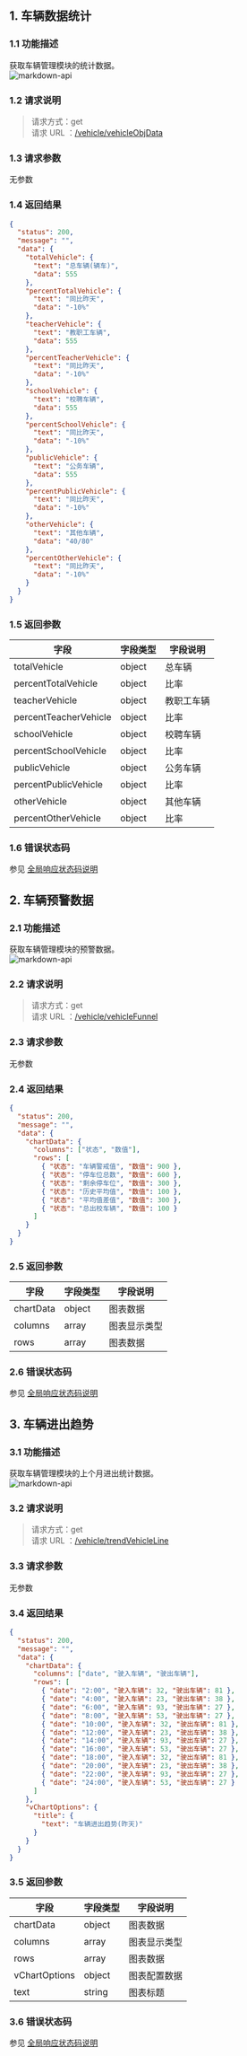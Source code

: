 ## 1. 车辆数据统计

### 1.1 功能描述

获取车辆管理模块的统计数据。<br>
![markdown-api](../img/vehicleSysObj.png)

### 1.2 请求说明

> 请求方式：get<br>
> 请求 URL ：[/vehicle/vehicleObjData](#)

### 1.3 请求参数

无参数

### 1.4 返回结果

```json
{
  "status": 200,
  "message": "",
  "data": {
    "totalVehicle": {
      "text": "总车辆(辆车)",
      "data": 555
    },
    "percentTotalVehicle": {
      "text": "同比昨天",
      "data": "-10%"
    },
    "teacherVehicle": {
      "text": "教职工车辆",
      "data": 555
    },
    "percentTeacherVehicle": {
      "text": "同比昨天",
      "data": "-10%"
    },
    "schoolVehicle": {
      "text": "校聘车辆",
      "data": 555
    },
    "percentSchoolVehicle": {
      "text": "同比昨天",
      "data": "-10%"
    },
    "publicVehicle": {
      "text": "公务车辆",
      "data": 555
    },
    "percentPublicVehicle": {
      "text": "同比昨天",
      "data": "-10%"
    },
    "otherVehicle": {
      "text": "其他车辆",
      "data": "40/80"
    },
    "percentOtherVehicle": {
      "text": "同比昨天",
      "data": "-10%"
    }
  }
}
```

### 1.5 返回参数

| 字段                  | 字段类型 | 字段说明   |
| --------------------- | -------- | ---------- |
| totalVehicle          | object   | 总车辆     |
| percentTotalVehicle   | object   | 比率       |
| teacherVehicle        | object   | 教职工车辆 |
| percentTeacherVehicle | object   | 比率       |
| schoolVehicle         | object   | 校聘车辆   |
| percentSchoolVehicle  | object   | 比率       |
| publicVehicle         | object   | 公务车辆   |
| percentPublicVehicle  | object   | 比率       |
| otherVehicle          | object   | 其他车辆   |
| percentOtherVehicle   | object   | 比率       |

### 1.6 错误状态码

参见 [全局响应状态码说明](../introduction.html/#134-全局响应状态码说明)

## 2. 车辆预警数据

### 2.1 功能描述

获取车辆管理模块的预警数据。<br>
![markdown-api](../img/vehicleSysFunnel.png)

### 2.2 请求说明

> 请求方式：get<br>
> 请求 URL ：[/vehicle/vehicleFunnel](#)

### 2.3 请求参数

无参数

### 2.4 返回结果

```json
{
  "status": 200,
  "message": "",
  "data": {
    "chartData": {
      "columns": ["状态", "数值"],
      "rows": [
        { "状态": "车辆警戒值", "数值": 900 },
        { "状态": "停车位总数", "数值": 600 },
        { "状态": "剩余停车位", "数值": 300 },
        { "状态": "历史平均值", "数值": 100 },
        { "状态": "平均值差值", "数值": 300 },
        { "状态": "总出校车辆", "数值": 100 }
      ]
    }
  }
}
```

### 2.5 返回参数

| 字段      | 字段类型 | 字段说明     |
| --------- | -------- | ------------ |
| chartData | object   | 图表数据     |
| columns   | array    | 图表显示类型 |
| rows      | array    | 图表数据     |

### 2.6 错误状态码

参见 [全局响应状态码说明](../introduction.html/#134-全局响应状态码说明)

## 3. 车辆进出趋势

### 3.1 功能描述

获取车辆管理模块的上个月进出统计数据。<br>
![markdown-api](../img/vehicleSysLine.png)

### 3.2 请求说明

> 请求方式：get<br>
> 请求 URL ：[/vehicle/trendVehicleLine](#)

### 3.3 请求参数

无参数

### 3.4 返回结果

```json
{
  "status": 200,
  "message": "",
  "data": {
    "chartData": {
      "columns": ["date", "驶入车辆", "驶出车辆"],
      "rows": [
        { "date": "2:00", "驶入车辆": 32, "驶出车辆": 81 },
        { "date": "4:00", "驶入车辆": 23, "驶出车辆": 38 },
        { "date": "6:00", "驶入车辆": 93, "驶出车辆": 27 },
        { "date": "8:00", "驶入车辆": 53, "驶出车辆": 27 },
        { "date": "10:00", "驶入车辆": 32, "驶出车辆": 81 },
        { "date": "12:00", "驶入车辆": 23, "驶出车辆": 38 },
        { "date": "14:00", "驶入车辆": 93, "驶出车辆": 27 },
        { "date": "16:00", "驶入车辆": 53, "驶出车辆": 27 },
        { "date": "18:00", "驶入车辆": 32, "驶出车辆": 81 },
        { "date": "20:00", "驶入车辆": 23, "驶出车辆": 38 },
        { "date": "22:00", "驶入车辆": 93, "驶出车辆": 27 },
        { "date": "24:00", "驶入车辆": 53, "驶出车辆": 27 }
      ]
    },
    "vChartOptions": {
      "title": {
        "text": "车辆进出趋势(昨天)"
      }
    }
  }
}
```

### 3.5 返回参数

| 字段          | 字段类型 | 字段说明     |
| ------------- | -------- | ------------ |
| chartData     | object   | 图表数据     |
| columns       | array    | 图表显示类型 |
| rows          | array    | 图表数据     |
| vChartOptions | object   | 图表配置数据 |
| text          | string   | 图表标题     |

### 3.6 错误状态码

参见 [全局响应状态码说明](../introduction.html/#134-全局响应状态码说明)

